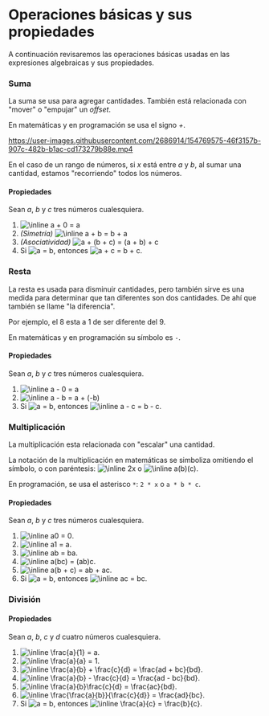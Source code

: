 # Operaciones básicas y sus propiedades

A continuación revisaremos las operaciones básicas usadas en las expresiones algebraicas y sus propiedades.

### Suma

La suma se usa para agregar cantidades. También está relacionada con "mover" o "empujar" un _offset_.

En matemáticas y en programación se usa el signo _+_.

https://user-images.githubusercontent.com/2686914/154769575-46f3157b-907c-482b-b1ac-cd173279b88e.mp4

En el caso de un rango de números, si _x_ está entre _a_ y _b_, al sumar una cantidad, estamos "recorriendo" todos los números.

#### Propiedades

Sean _a_, _b_ y _c_ tres números cualesquiera.

1. <img src="https://latex.codecogs.com/svg.image?\inline&space;a&space;&plus;&space;0&space;=&space;a" title="\inline a + 0 = a" />
2. _(Simetría)_ <img src="https://latex.codecogs.com/svg.image?\inline&space;a&space;&plus;&space;b&space;=&space;b&space;&plus;&space;a" title="\inline a + b = b + a" />
3. _(Asociatividad)_ <img src="https://latex.codecogs.com/svg.image?a&space;&plus;&space;(b&space;&plus;&space;c)&space;=&space;(a&space;&plus;&space;b)&space;&plus;&space;c" title="a + (b + c) = (a + b) + c" />
4. Si <img src="https://latex.codecogs.com/svg.image?a&space;=&space;b" title="a = b" />, entonces <img src="https://latex.codecogs.com/svg.image?a&space;&plus;&space;c&space;=&space;b&space;&plus;&space;c" title="a + c = b + c" />.

### Resta

La resta es usada para disminuir cantidades, pero también sirve es una medida para determinar que tan diferentes son dos cantidades. De ahí que también se llame "la diferencia".

Por ejemplo, el 8 esta a 1 de ser diferente del 9.

En matemáticas y en programación su símbolo es `-`.

#### Propiedades

Sean _a_, _b_ y _c_ tres números cualesquiera.

1. <img src="https://latex.codecogs.com/svg.image?\inline&space;a&space;-&space;0&space;=&space;a" title="\inline a - 0 = a" />
2. <img src="https://latex.codecogs.com/svg.image?\inline&space;a&space;-&space;b&space;=&space;a&space;&plus;&space;(-b)" title="\inline a - b = a + (-b)" />
3. Si <img src="https://latex.codecogs.com/svg.image?a&space;=&space;b" title="a = b" />, entonces <img src="https://latex.codecogs.com/svg.image?\inline&space;a&space;-&space;c&space;=&space;b&space;-&space;c" title="\inline a - c = b - c" />.

### Multiplicación

La multiplicación esta relacionada con "escalar" una cantidad.

La notación de la multiplicación en matemáticas se simboliza omitiendo el símbolo, o con paréntesis: <img src="https://latex.codecogs.com/svg.image?\inline&space;2x" title="\inline 2x" /> o <img src="https://latex.codecogs.com/svg.image?\inline&space;a(b)(c)" title="\inline a(b)(c)" />.

En programación, se usa el asterisco `*`: `2 * x` o `a * b * c`.

#### Propiedades

Sean _a_, _b_ y _c_ tres números cualesquiera.

1. <img src="https://latex.codecogs.com/svg.image?\inline&space;a0&space;=&space;0" title="\inline a0 = 0" />.
2. <img src="https://latex.codecogs.com/svg.image?\inline&space;a1&space;=&space;a" title="\inline a1 = a" />.
3. <img src="https://latex.codecogs.com/svg.image?\inline&space;ab&space;=&space;ba" title="\inline ab = ba" />.
4. <img src="https://latex.codecogs.com/svg.image?\inline&space;a(bc)&space;=&space;(ab)c" title="\inline a(bc) = (ab)c" />.
5. <img src="https://latex.codecogs.com/svg.image?\inline&space;a(b&space;&plus;&space;c)&space;=&space;ab&space;&plus;&space;ac" title="\inline a(b + c) = ab + ac" />.
6. Si <img src="https://latex.codecogs.com/svg.image?a&space;=&space;b" title="a = b" />, entonces <img src="https://latex.codecogs.com/svg.image?\inline&space;ac&space;=&space;bc" title="\inline ac = bc" />.

### División

#### Propiedades

Sean _a_, _b_, _c_ y _d_ cuatro números cualesquiera.

1. <img src="https://latex.codecogs.com/svg.image?\inline&space;\frac{a}{1}&space;=&space;a" title="\inline \frac{a}{1} = a" />.
2. <img src="https://latex.codecogs.com/svg.image?\inline&space;\frac{a}{a}&space;=&space;1" title="\inline \frac{a}{a} = 1" />.
3. <img src="https://latex.codecogs.com/svg.image?\inline&space;\frac{a}{b}&space;&plus;&space;\frac{c}{d}&space;=&space;\frac{ad&space;&plus;&space;bc}{bd}" title="\inline \frac{a}{b} + \frac{c}{d} = \frac{ad + bc}{bd}" />.
4. <img src="https://latex.codecogs.com/svg.image?\inline&space;\frac{a}{b}&space;-&space;\frac{c}{d}&space;=&space;\frac{ad&space;-&space;bc}{bd}" title="\inline \frac{a}{b} - \frac{c}{d} = \frac{ad - bc}{bd}" />.
5. <img src="https://latex.codecogs.com/svg.image?\inline&space;\frac{a}{b}\frac{c}{d}&space;=&space;\frac{ac}{bd}" title="\inline \frac{a}{b}\frac{c}{d} = \frac{ac}{bd}" />.
6. <img src="https://latex.codecogs.com/svg.image?\inline&space;\frac{\frac{a}{b}}{\frac{c}{d}}&space;=&space;\frac{ad}{bc}" title="\inline \frac{\frac{a}{b}}{\frac{c}{d}} = \frac{ad}{bc}" />.
7. Si <img src="https://latex.codecogs.com/svg.image?a&space;=&space;b" title="a = b" />, entonces <img src="https://latex.codecogs.com/svg.image?\inline&space;\frac{a}{c}&space;=&space;\frac{b}{c}" title="\inline \frac{a}{c} = \frac{b}{c}" />.

